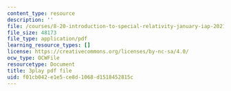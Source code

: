 ```yaml
---
content_type: resource
description: ''
file: /courses/8-20-introduction-to-special-relativity-january-iap-2021/f01cb042e1e5ce8d1068d1518452815c_uMc-j5aQTH8.pdf
file_size: 48173
file_type: application/pdf
learning_resource_types: []
license: https://creativecommons.org/licenses/by-nc-sa/4.0/
ocw_type: OCWFile
resourcetype: Document
title: 3play pdf file
uid: f01cb042-e1e5-ce8d-1068-d1518452815c
---
```

